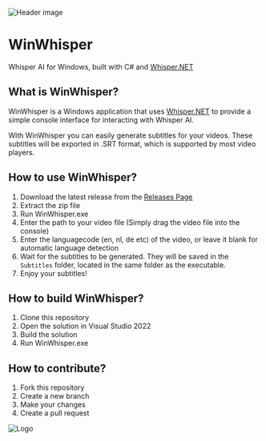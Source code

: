 ![Header image](https://user-images.githubusercontent.com/33700526/222953487-2e7c4ec4-ce4e-4675-ae2f-ea5972aef669.png)

# WinWhisper
Whisper AI for Windows, built with C# and [Whisper.NET](https://github.com/sandrohanea/whisper.net)

## What is WinWhisper?
WinWhisper is a Windows application that uses [Whisper.NET](https://github.com/sandrohanea/whisper.net) to provide a simple console interface for interacting with Whisper AI.

With WinWhisper you can easily generate subtitles for your videos. These subtitles will be exported in .SRT format, which is supported by most video players.

## How to use WinWhisper?
1. Download the latest release from the [Releases Page](https://github.com/GewoonJaap/WinWhisper/releases)
2. Extract the zip file
3. Run WinWhisper.exe
4. Enter the path to your video file (Simply drag the video file into the console)
5. Enter the languagecode (en, nl, de etc) of the video, or leave it blank for automatic language detection
6. Wait for the subtitles to be generated. They will be saved in the `Subtitles` folder, located in the same folder as the executable.
7. Enjoy your subtitles!

## How to build WinWhisper?
1. Clone this repository
2. Open the solution in Visual Studio 2022
3. Build the solution
4. Run WinWhisper.exe

## How to contribute?
1. Fork this repository
2. Create a new branch
3. Make your changes
4. Create a pull request


![Logo](https://user-images.githubusercontent.com/33700526/222953513-d2122c07-4bac-4169-9ce1-16ffe74273c6.png)
